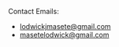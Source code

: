 

Contact Emails:  
- [lodwickjmasete@gmail.com](mailto:lodwickjmasete@gmail.com)  
- [masetelodwick@gmail.com](mailto:masetelodwick@gmail.com)
